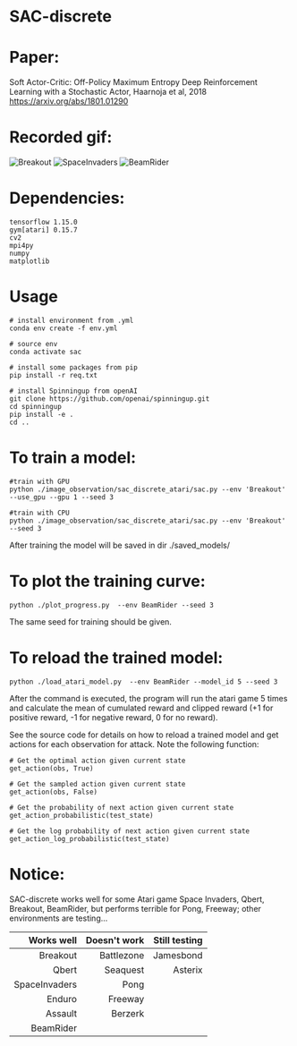 # SAC-discrete


# Paper: 

Soft Actor-Critic: Off-Policy Maximum Entropy Deep Reinforcement Learning with a Stochastic Actor, Haarnoja et al, 2018 https://arxiv.org/abs/1801.01290

# Recorded gif:
![Breakout](./saved_models/Breakout.gif)
![SpaceInvaders](./saved_models/SpaceInvaders.gif)
![BeamRider](./saved_models/BeamRider.gif)


# Dependencies:
```
tensorflow 1.15.0
gym[atari] 0.15.7
cv2
mpi4py
numpy
matplotlib
```

# Usage
```
# install environment from .yml
conda env create -f env.yml

# source env
conda activate sac

# install some packages from pip
pip install -r req.txt

# install Spinningup from openAI
git clone https://github.com/openai/spinningup.git
cd spinningup
pip install -e .
cd ..
```


# To train a model:

```
#train with GPU
python ./image_observation/sac_discrete_atari/sac.py --env 'Breakout' --use_gpu --gpu 1 --seed 3

#train with CPU
python ./image_observation/sac_discrete_atari/sac.py --env 'Breakout' --seed 3

```
After training the model will be saved in dir ./saved_models/

# To plot the training curve:
```
python ./plot_progress.py  --env BeamRider --seed 3
```
The same seed for training should be given.

# To reload the trained model:
```
python ./load_atari_model.py  --env BeamRider --model_id 5 --seed 3
```

After the command is executed, the program will run the atari game 5 times and calculate the mean of cumulated reward and clipped reward (+1 for positive reward, -1 for negative reward, 0 for no reward).

See the source code for details on how to reload a trained model and get actions for each observation for attack. Note the following function:
```
# Get the optimal action given current state
get_action(obs, True)

# Get the sampled action given current state
get_action(obs, False)

# Get the probability of next action given current state
get_action_probabilistic(test_state)

# Get the log probability of next action given current state
get_action_log_probabilistic(test_state)
```


# Notice:

SAC-discrete works well for some Atari game Space Invaders, Qbert, Breakout, BeamRider, but performs terrible for Pong, Freeway; other environments are testing...

|  Works well  | Doesn't work | Still testing |
|  ----:  | ----:  | ----:  | 
| Breakout  | Battlezone | Jamesbond|
| Qbert  | Seaquest | Asterix|
| SpaceInvaders  | Pong | |
| Enduro  | Freeway | |
| Assault  | Berzerk | |
| BeamRider  |  | |